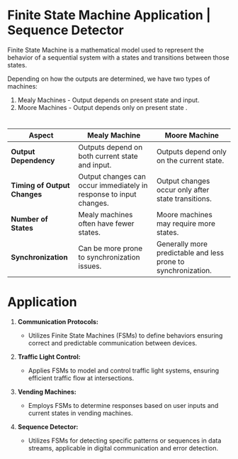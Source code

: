 
#  Finite State Machine Application | Sequence Detector 

Finite State Machine is a mathematical model used to represent the behavior of a sequential system with a states and transitions between those states.

Depending on how the outputs are determined, we have two types of machines:
 1. Mealy Machines - Output depends on present state and input. 
 2. Moore Machines - Output depends only on present state .
    
#
 | Aspect                   | Mealy Machine                                           | Moore Machine                                          |
|--------------------------|---------------------------------------------------------|--------------------------------------------------------|
| **Output Dependency**    | Outputs depend on both current state and input.         | Outputs depend only on the current state.               |
| **Timing of Output Changes** | Output changes can occur immediately in response to input changes. | Output changes occur only after state transitions.  |
| **Number of States**     | Mealy machines often have fewer states.                  | Moore machines may require more states.                 |
| **Synchronization**      | Can be more prone to synchronization issues.             | Generally more predictable and less prone to synchronization. |

# Application

1. **Communication Protocols:**
   - Utilizes Finite State Machines (FSMs) to define behaviors ensuring correct and predictable communication between devices.

2. **Traffic Light Control:**
   - Applies FSMs to model and control traffic light systems, ensuring efficient traffic flow at intersections.

3. **Vending Machines:**
   - Employs FSMs to determine responses based on user inputs and current states in vending machines.

4. **Sequence Detector:**
   - Utilizes FSMs for detecting specific patterns or sequences in data streams, applicable in digital communication and error detection.

